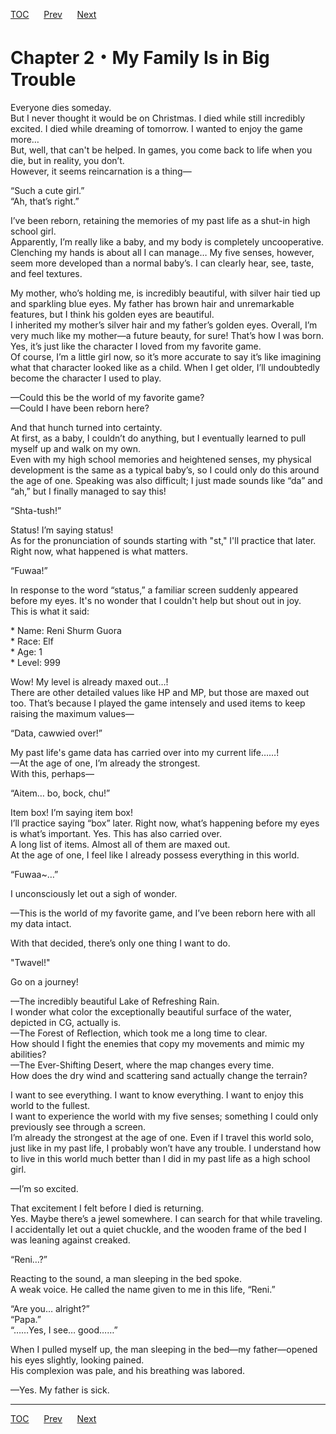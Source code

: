 [TOC](../readme.md)&nbsp;&nbsp;&nbsp;&nbsp;&nbsp;&nbsp;[Prev](Section_0001.md)&nbsp;&nbsp;&nbsp;&nbsp;&nbsp;&nbsp;[Next](Section_0003.md)



# Chapter 2・My Family Is in Big Trouble

Everyone dies someday.  
But I never thought it would be on Christmas. I died while still
incredibly excited. I died while dreaming of tomorrow. I wanted to enjoy
the game more…  
But, well, that can't be helped. In games, you come back to life when
you die, but in reality, you don’t.  
However, it seems reincarnation is a thing—  
  
“Such a cute girl.”  
“Ah, that’s right.”  
  
I’ve been reborn, retaining the memories of my past life as a shut-in
high school girl.  
Apparently, I’m really like a baby, and my body is completely
uncooperative.  
Clenching my hands is about all I can manage… My five senses, however,
seem more developed than a normal baby’s. I can clearly hear, see,
taste, and feel textures.  
  
My mother, who’s holding me, is incredibly beautiful, with silver hair
tied up and sparkling blue eyes. My father has brown hair and
unremarkable features, but I think his golden eyes are beautiful.  
I inherited my mother’s silver hair and my father’s golden eyes.
Overall, I’m very much like my mother—a future beauty, for sure! That’s
how I was born.  
Yes, it’s just like the character I loved from my favorite game.  
Of course, I’m a little girl now, so it’s more accurate to say it’s like
imagining what that character looked like as a child. When I get older,
I’ll undoubtedly become the character I used to play.  
  
—Could this be the world of my favorite game?  
—Could I have been reborn here?  
  
And that hunch turned into certainty.  
At first, as a baby, I couldn’t do anything, but I eventually learned to
pull myself up and walk on my own.  
Even with my high school memories and heightened senses, my physical
development is the same as a typical baby’s, so I could only do this
around the age of one. Speaking was also difficult; I just made sounds
like “da” and “ah,” but I finally managed to say this!  
  
“Shta-tush!”  
  
Status! I’m saying status!  
As for the pronunciation of sounds starting with "st," I'll practice
that later. Right now, what happened is what matters.  
  
“Fuwaa!”  
  
In response to the word “status,” a familiar screen suddenly appeared
before my eyes. It's no wonder that I couldn't help but shout out in
joy.  
This is what it said:  
  
\* Name: Reni Shurm Guora  
\* Race: Elf  
\* Age: 1  
\* Level: 999  
  
Wow! My level is already maxed out…!  
There are other detailed values like HP and MP, but those are maxed out
too. That’s because I played the game intensely and used items to keep
raising the maximum values—  
  
“Data, cawwied over!”  
  
My past life's game data has carried over into my current life……!  
—At the age of one, I’m already the strongest.  
With this, perhaps—  
  
“Aitem… bo, bock, chu!”  
  
Item box! I’m saying item box!  
I’ll practice saying “box” later. Right now, what’s happening before my
eyes is what’s important. Yes. This has also carried over.  
A long list of items. Almost all of them are maxed out.  
At the age of one, I feel like I already possess everything in this
world.  
  
“Fuwaa~…”  
  
I unconsciously let out a sigh of wonder.  
  
—This is the world of my favorite game, and I’ve been reborn here with
all my data intact.  
  
With that decided, there’s only one thing I want to do.  
  
"Twavel!"  
  
Go on a journey!  
  
—The incredibly beautiful Lake of Refreshing Rain.  
I wonder what color the exceptionally beautiful surface of the water,
depicted in CG, actually is.  
—The Forest of Reflection, which took me a long time to clear.  
How should I fight the enemies that copy my movements and mimic my
abilities?  
—The Ever-Shifting Desert, where the map changes every time.  
How does the dry wind and scattering sand actually change the terrain?  
  
I want to see everything. I want to know everything. I want to enjoy
this world to the fullest.  
I want to experience the world with my five senses; something I could
only previously see through a screen.  
I’m already the strongest at the age of one. Even if I travel this world
solo, just like in my past life, I probably won’t have any trouble. I
understand how to live in this world much better than I did in my past
life as a high school girl.  
  
—I’m so excited.  
  
That excitement I felt before I died is returning.  
Yes. Maybe there’s a jewel somewhere. I can search for that while
traveling.  
I accidentally let out a quiet chuckle, and the wooden frame of the bed
I was leaning against creaked.  
  
“Reni…?”  
  
Reacting to the sound, a man sleeping in the bed spoke.  
A weak voice. He called the name given to me in this life, “Reni.”  
  
“Are you… alright?”  
“Papa.”  
“……Yes, I see… good……”  
  
When I pulled myself up, the man sleeping in the bed—my father—opened
his eyes slightly, looking pained.  
His complexion was pale, and his breathing was labored.  
  
—Yes. My father is sick.  
  
  
  


---
[TOC](../readme.md)&nbsp;&nbsp;&nbsp;&nbsp;&nbsp;&nbsp;[Prev](Section_0001.md)&nbsp;&nbsp;&nbsp;&nbsp;&nbsp;&nbsp;[Next](Section_0003.md)

